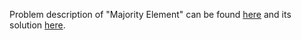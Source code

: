 Problem description of "Majority Element" can be found [here](https://leetcode.com/problems/majority-element-ii/?envType=daily-question&envId=2023-10-05) and its solution [here](https://github.com/aurimas13/LeetCode-HR-MAANG/blob/main/LeetCode/Python%20Solutions/Majority%20Element%20II/majority.py).
